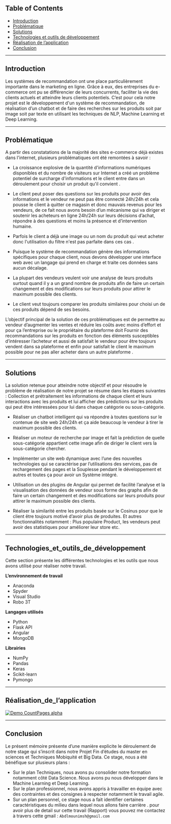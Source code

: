 ## Table of Contents


- [Introduction](#Introduction)
- [Problématique](#Problématique)
- [Solutions](#Solutions)
- [Technologies et outils de développement](#Technologies_et_outils_de_développement)
- [Réalisation de l’application](#Réalisation_de_l’application)
- [Conclusion](#Conclusion)

---
## Introduction
Les systèmes de recommandation ont une place particulièrement importante dans le marketing en
ligne. Grâce à eux, des entreprises du e-commerce ont pu se différencier de leurs concurrents,
faciliter la vie des clients actuels et atteindre leurs clients potentiels.
C’est pour cela notre projet est le développement d'un système de recommandation, de réalisation
d’un chatbot et de faire des recherches sur les produits soit par image soit par texte en utilisant les
techniques de NLP, Machine Learning et Deep Learning.

---
## Problématique
A partir des constatations de la majorité des sites e-commerce déjà existes dans l'internet, plusieurs
problématiques ont été remontées à savoir :
- La croissance explosive de la quantité d'informations numériques disponibles et du nombre
de visiteurs sur Internet a créé un problème potentiel de surcharge d'informations et le client
entre dans un déroulement pour choisir un produit qu'il convient .

- Le client peut poser des questions sur les produits pour avoir des informations et le vendeur
ne peut pas être connecté 24h/24h et cela pousse le client à quitter ce magasin et donc
mauvais revenus pour les vendeurs, de ce fait nous avons besoin d’un mécanisme qui va
diriger et soutenir les acheteurs en ligne 24h/24h sur leurs décisions d’achat, répondre à des
questions et moins la présence et d’intervention humaine.

- Parfois le client a déjà une image ou un nom du produit qui veut acheter donc l'utilisation
du filtre n'est pas parfaite dans ces cas . 

- Puisque le système de recommandation génère des informations spécifiques pour chaque
client, nous devons développer une interface web avec un langage qui prend en charge et
traite ces données sans aucun décalage.

- La plupart des vendeurs veulent voir une analyse de leurs produits surtout quand il y a un
grand nombre de produits afin de faire un certain changement et des modifications sur leurs
produits pour attirer le maximum possible des clients.

- Le client veut toujours comparer les produits similaires pour choisi un de ces produits
dépend de ses besoins.

L’objectif principal de la solution de ces problématiques est de permettre au vendeur
d’augmenter les ventes et réduire les coûts avec moins d’effort et pour ça l’entreprise ou le
propriétaire du plateforme doit Fournir des recommandations sur les produits en fonction des
éléments susceptibles d’intéresser l’acheteur et aussi de satisfait le vendeur pour être toujours
vendent dans sa plateforme et enfin pour satisfait le client le maximum possible pour ne pas
aller acheter dans un autre plateforme .


---
## Solutions
La solution retenue pour atteindre notre objectif et pour résoudre le problème de réalisation de
notre projet se résume dans les étapes suivantes :
Collection et prétraitement les informations de chaque client et leurs interactions avec les
produits et lui afficher des prédictions sur les produits qui peut être intéressées pour lui
dans chaque catégorie ou sous-catégorie.
- Réaliser un chatbot intelligent qui va répondre à toutes questions sur le contenue de site
web 24h/24h et ça aide beaucoup le vendeur à tirer le maximum possible des clients.

- Réaliser un moteur de recherche par image et fait la prédiction de quelle sous-catégorie
appartient cette image afin de diriger le client vers la sous-catégorie chercher.

- Implémenter un site web dynamique avec l’une des nouvelles technologies qui se
caractérise par l’utilisations des services, pas de rechargement des pages et la Souplesse
pendant le développement et autres et toutes ça pour avoir un Système intégré.

- Utilisation un des plugins de Angular qui permet de facilité l’analyse et la visualisation des
données de vendeur sous forme des graphs afin de faire un certain changement et des
modifications sur leurs produits pour attirer le maximum possible des clients.

- Réaliser la similarité entre les produits basée sur le Cosinus pour que le client être toujours
motivé d’avoir plus de produites.
Et autres fonctionnalités notamment : Plus populaire Product, les vendeurs peut avoir des
statistiques pour améliorer leur store etc.

---
## Technologies_et_outils_de_développement
Cette section présente les différentes technologies et les outils que nous
avons utilisé pour réaliser notre travail.

**L’environnement de travail**
- Anaconda
- Spyder
- Visual Studio
- Robo 3T

**Langages utilisés**
- Python
- Flask API
- Angular
- MongoDB

**Librairies**
- NumPy
- Pandas
- Keras
- Scikit-learn
- Pymongo

---
## Réalisation_de_l’application
[![Demo CountPages alpha](https://share.gifyoutube.com/KzB6Gb.gif)](https://www.youtube.com/watch?v=xxDjU0nhTfY)


---
## Conclusion
Le présent mémoire présente d’une manière explicite le déroulement de notre stage qui s’inscrit
dans notre Projet Fin d’études du master en sciences et Techniques Mobiquité et Big Data.
Ce stage, nous a été bénéfique sur plusieurs plans :
- Sur le plan Techniques, nous avons pu consolider notre formation notamment côté Data
Science. Nous avons pu nous développer dans le Machine Learning et Deep Learning.
- Sur le plan professionnel, nous avons appris à travailler en équipe avec des contraintes et
des consignes à respecter notamment le travail agile.
- Sur un plan personnel, ce stage nous a fait identifier certaines caractéristiques du milieu
dans lequel nous allons faire carrière . 
pour avoir plus de detail sur cette travail (Rapport) vous pouvez me contactez à travers cette gmail : 
`Abdlmounimsh@gmail.com`


